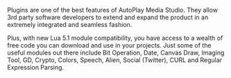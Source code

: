 Plugins are one of the best features of AutoPlay Media Studio. They allow 3rd party software developers to extend and expand the product in an extremely integrated and seamless fashion.

Plus, with new Lua 5.1 module compatibility, you have access to a wealth of free code you can download and use in your projects. Just some of the useful modules out there include Bit Operation, Date, Canvas Draw, Imaging Tool, GD, Crypto, Colors, Speech, Alien, Social (Twitter), CURL and Regular Expression Parsing.
